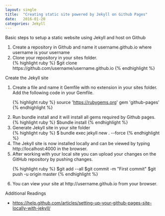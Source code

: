 ```yaml
---
layout: single
title:  "Creating static site powered by Jekyll on Github Pages"
date:   2016-01-20 
categories: Jekyll
---
```

<p>Basic steps to setup a static website using Jekyll and host on Github</p>
<ol>
	<li> Create a repository in Github and name it username.github.io where username is your username</li>
	<li>Clone your repository in your sites folder. </li>
	{% highlight ruby %}
$git clone https://github.com/username/username.github.io
{% endhighlight %}
	

</ol>
<p> Create the Jekyll site</p>
<ol>
	<li> Create a file and name it Gemfile with no extension in your sites folder. Add the following code in your Gemfile.

{% highlight ruby %}
source 'https://rubygems.org'
gem 'github-pages'
{% endhighlight %}
	</li>

<li>Run bundle install and it will install all gems required by Github pages.</li>
{% highlight ruby %}
$bundle install
{% endhighlight %}
<li>Generate Jekyll site in your site folder </li>
{% highlight ruby %}
$ bundle exec jekyll new . --force
{% endhighlight %}
<li>The Jekyll site is now installed locally and can be viewed by typing http://localhost:4000 in the browser.</li>
<li>After working with your local site you can upload your changes on the GitHub repository by pushing changes.</li>

{% highlight ruby %}
$git add --all
$git commit -m "First commit"
$git push -u origin master
{% endhighlight %}
<li>You can view your site at http://username.github.io from your browser.</li>

</ol>

<p>
Additional Readings
<ul>
<li><a href="https://help.github.com/articles/setting-up-your-github-pages-site-locally-with-jekyll/">https://help.github.com/articles/setting-up-your-github-pages-site-locally-with-jekyll/</a></li>
</ul>
</p>